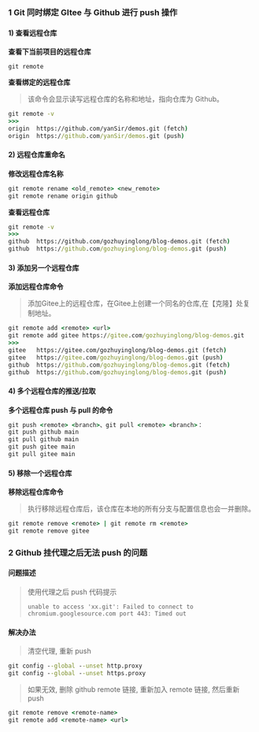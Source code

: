 ### 1 Git 同时绑定 GItee 与 Github 进行 push 操作

#### 1) 查看远程仓库

**查看下当前项目的远程仓库**

```git remote
git remote
```



**查看绑定的远程仓库**

>  该命令会显示读写远程仓库的名称和地址，指向仓库为 Github。

```cmd
git remote -v
>>>
origin  https://github.com/yanSir/demos.git (fetch)
origin  https://github.com/yanSir/demos.git (push)
```



#### 2) 远程仓库重命名

**修改远程仓库名称**

```cmd
git remote rename <old_remote> <new_remote>
git remote rename origin github
```



**查看远程仓库**

```cmd
git remote -v
>>>
github  https://github.com/gozhuyinglong/blog-demos.git (fetch)
github  https://github.com/gozhuyinglong/blog-demos.git (push)
```




#### 3) 添加另一个远程仓库

**添加远程仓库命令**

> 添加Gitee上的远程仓库，在Gitee上创建一个同名的仓库,在【克隆】处复制地址。

```cmd
git remote add <remote> <url>
git remote add gitee https://gitee.com/gozhuyinglong/blog-demos.git
>>>
gitee   https://gitee.com/gozhuyinglong/blog-demos.git (fetch)
gitee   https://gitee.com/gozhuyinglong/blog-demos.git (push)
github  https://github.com/gozhuyinglong/blog-demos.git (fetch)
github  https://github.com/gozhuyinglong/blog-demos.git (push)
```




#### 4) 多个远程仓库的推送/拉取
**多个远程仓库 push 与 pull 的命令** 

```cmd
git push <remote> <branch>、git pull <remote> <branch>：
git push github main
git pull github main
git push gitee main
git pull gitee main
```


#### 5) 移除一个远程仓库
**移除远程仓库命令**

> 执行移除远程仓库后，该仓库在本地的所有分支与配置信息也会一并删除。

```cmd
git remote remove <remote> | git remote rm <remote>
git remote remove gitee
```





### 2 Github 挂代理之后无法 push 的问题

#### 问题描述

> 使用代理之后 push 代码提示
>
> `unable to access 'xx.git': Failed to connect to chromium.googlesource.com port 443: Timed out`

#### 解决办法

> 清空代理, 重新 push

```cmd
git config --global --unset http.proxy
git config --global --unset https.proxy
```

> 如果无效, 删除 github remote 链接, 重新加入 remote 链接, 然后重新 push

```cmd
git remote remove <remote-name>
git remote add <remote-name> <url>
```

